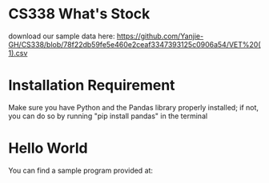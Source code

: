 # CS338 What's Stock
download our sample data here:
https://github.com/Yanjie-GH/CS338/blob/78f22db59fe5e460e2ceaf3347393125c0906a54/VET%20(1).csv

# Installation Requirement
Make sure you have Python and the Pandas library properly installed; if not, you can do so by running "pip install pandas" in the terminal

# Hello World
You can find a sample program provided at: 
